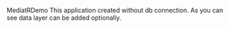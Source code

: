 MediatRDemo
This application created without db connection.
As you can see data layer can be added optionally.
